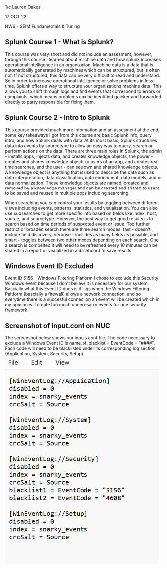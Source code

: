 1/c Lauren Oakes 

17 OCT 23 

HW6 - SEIM Fundamentals & Tuning

## Splunk Course 1 - What is Splunk?
This course was very short and did not include an assesment, however, through this course I learned about machine data and how splunk increases operational intelligence in an organization. Machine data is a data that is automaticallly generated by machines which can be structured, but is often not. If not structured, this data can be very difficult to read and understand. So in order to increase operational intelligence or solve problems in less time, Splunk offers a way to structure your organizations machine data. This allows you to shift through logs and find events that correspond to errors or complaints, which means problems can be identified quicker and forwarded directly to party responsible for fixing them. 

## Splunk Course 2 - Intro to Splunk
  This course provided much more information and an assesment at the end, some key takeaways I got from this course are basic Splunk info, query intro, and how Splunk deals with data. At its most basic, Splunk structures data into events by sourcetype to allow an easy way to query, search or perform actions on the data. There are three main roles in Splunk, the admin - installs apps, injects data, and creates knowledge objects, the power - creates and shares knowledge objects to users of an app, and creates real time searches, and the user - can see own and shared knowledge objects. A knowledge object is anything that is used to describe the data such as data interpretation, data classification, data enrichment, data models, and or data normalization. These knowledge objects are named, created and removed by a knowledge manager and can be created and shared to users to be saved and reused in multiple apps including searching.

  When searching you can control your results by toggling between different views including events, patterns, statistics, and visualization. You can also use subsearches to get more specific info based on fields like index, host, source, and sourcetype. Hoewver, the best way to get good results is to search based on time periods of suspected event or issue. Too further restrict or broaden search there are three search modes: fast - doesn't include field discovery, verbose - includes as many fields as possible, and smart - toggles between two other modes depending on each search. One a search is compelted it will need to be refreshed every 10 minutes can be shared in a report or visualized in a dashboard to save results. 

## Windows Event ID Excluded 
  Event ID 5156 - Windows Filtering Platform
  I chose to exclude this Security Windows event because I don't believe it is necessary for our system. Bascially what this Event ID does is it logs when the Windows Filtering Paltform (bascially a firewall) allows a network connection, and so everytime there is a succesful connection an event will be created which in my opinion will create too much unnecesarry events for one security framework. 

## Screenshot of input.conf on NUC
  The screenshot below shows our inputs.conf file. The code necessary to exclude a Windows Event ID is name_of_blacklist = EventCode = "####". Each code will need to be blacklisted under its corresponding log section (Application, System, Security, Setup). 
![](https://github.com/LaurenMOakes/Oakes_CNS/blob/main/HW6/inputs.conf.png?raw=true)
